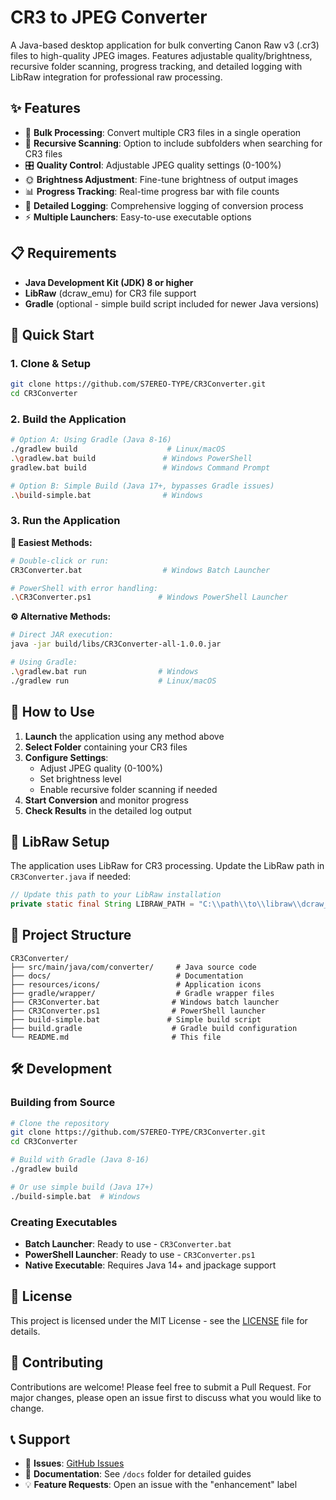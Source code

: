 # CR3 to JPEG Converter

A Java-based desktop application for bulk converting Canon Raw v3 (.cr3) files to high-quality JPEG images. Features adjustable quality/brightness, recursive folder scanning, progress tracking, and detailed logging with LibRaw integration for professional raw processing.

## ✨ Features

- 🔄 **Bulk Processing**: Convert multiple CR3 files in a single operation
- 📁 **Recursive Scanning**: Option to include subfolders when searching for CR3 files
- 🎛️ **Quality Control**: Adjustable JPEG quality settings (0-100%)
- 🌞 **Brightness Adjustment**: Fine-tune brightness of output images
- 📊 **Progress Tracking**: Real-time progress bar with file counts
- 📝 **Detailed Logging**: Comprehensive logging of conversion process
- ⚡ **Multiple Launchers**: Easy-to-use executable options

## 📋 Requirements

- **Java Development Kit (JDK) 8 or higher**
- **LibRaw** (dcraw_emu) for CR3 file support
- **Gradle** (optional - simple build script included for newer Java versions)

## 🚀 Quick Start

### 1. Clone & Setup
```bash
git clone https://github.com/S7EREO-TYPE/CR3Converter.git
cd CR3Converter
```

### 2. Build the Application
```bash
# Option A: Using Gradle (Java 8-16)
./gradlew build                    # Linux/macOS
.\gradlew.bat build               # Windows PowerShell
gradlew.bat build                 # Windows Command Prompt

# Option B: Simple Build (Java 17+, bypasses Gradle issues)
.\build-simple.bat                # Windows
```

### 3. Run the Application

**🎯 Easiest Methods:**
```bash
# Double-click or run:
CR3Converter.bat                  # Windows Batch Launcher

# PowerShell with error handling:
.\CR3Converter.ps1               # Windows PowerShell Launcher
```

**⚙️ Alternative Methods:**
```bash
# Direct JAR execution:
java -jar build/libs/CR3Converter-all-1.0.0.jar

# Using Gradle:
.\gradlew.bat run                # Windows
./gradlew run                    # Linux/macOS
```

## 🎯 How to Use

1. **Launch** the application using any method above
2. **Select Folder** containing your CR3 files
3. **Configure Settings**:
   - Adjust JPEG quality (0-100%)
   - Set brightness level
   - Enable recursive folder scanning if needed
4. **Start Conversion** and monitor progress
5. **Check Results** in the detailed log output

## 🔧 LibRaw Setup

The application uses LibRaw for CR3 processing. Update the LibRaw path in `CR3Converter.java` if needed:

```java
// Update this path to your LibRaw installation
private static final String LIBRAW_PATH = "C:\\path\\to\\libraw\\dcraw_emu.exe";
```

## 📁 Project Structure

```
CR3Converter/
├── src/main/java/com/converter/     # Java source code
├── docs/                            # Documentation
├── resources/icons/                 # Application icons
├── gradle/wrapper/                  # Gradle wrapper files
├── CR3Converter.bat                # Windows batch launcher
├── CR3Converter.ps1                # PowerShell launcher  
├── build-simple.bat               # Simple build script
├── build.gradle                    # Gradle build configuration
└── README.md                       # This file
```

## 🛠️ Development

### Building from Source
```bash
# Clone the repository
git clone https://github.com/S7EREO-TYPE/CR3Converter.git
cd CR3Converter

# Build with Gradle (Java 8-16)
./gradlew build

# Or use simple build (Java 17+)
./build-simple.bat  # Windows
```

### Creating Executables
- **Batch Launcher**: Ready to use - `CR3Converter.bat`
- **PowerShell Launcher**: Ready to use - `CR3Converter.ps1`
- **Native Executable**: Requires Java 14+ and jpackage support

## 📄 License

This project is licensed under the MIT License - see the [LICENSE](LICENSE) file for details.

## 🤝 Contributing

Contributions are welcome! Please feel free to submit a Pull Request. For major changes, please open an issue first to discuss what you would like to change.

## 📞 Support

- 🐛 **Issues**: [GitHub Issues](https://github.com/S7EREO-TYPE/CR3Converter/issues)
- 📖 **Documentation**: See `/docs` folder for detailed guides
- 💡 **Feature Requests**: Open an issue with the "enhancement" label